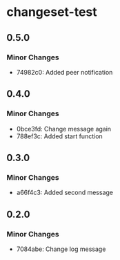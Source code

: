 # changeset-test

## 0.5.0

### Minor Changes

- 74982c0: Added peer notification

## 0.4.0

### Minor Changes

- 0bce3fd: Change message again
- 788ef3c: Added start function

## 0.3.0

### Minor Changes

- a66f4c3: Added second message

## 0.2.0

### Minor Changes

- 7084abe: Change log message
